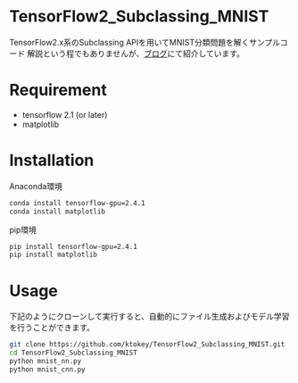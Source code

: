 # TensorFlow2_Subclassing_MNIST
 
TensorFlow2.x系のSubclassing APIを用いてMNIST分類問題を解くサンプルコード
解説という程でもありませんが、[ブログ](https://qiita.com/ktokey/items/63d695d4c9f38c59b6d6)にて紹介しています。
 
# Requirement
 
* tensorflow 2.1 (or later)
* matplotlib
 
# Installation
 
Anaconda環境
 
```bash
conda install tensorflow-gpu=2.4.1
conda install matplotlib
```

pip環境

```bash
pip install tensorflow-gpu=2.4.1
pip install matplotlib
```
 
# Usage
 
下記のようにクローンして実行すると、自動的にファイル生成およびモデル学習を行うことができます。
 
```bash
git clone https://github.com/ktokey/TensorFlow2_Subclassing_MNIST.git
cd TensorFlow2_Subclassing_MNIST
python mnist_nn.py
python mnist_cnn.py
```